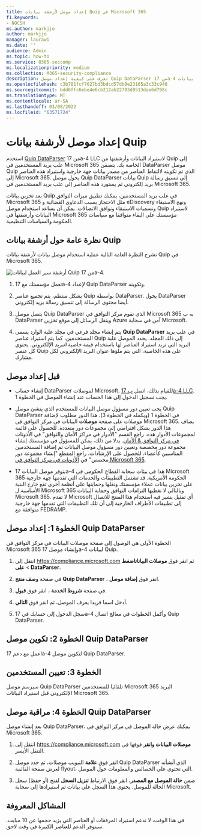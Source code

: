 ```yaml
---
title: إعداد موصل لأرشفة بيانات Quip في Microsoft 365
f1.keywords:
- NOCSH
ms.author: markjjo
author: markjjo
manager: laurawi
ms.date: ''
audience: Admin
ms.topic: how-to
ms.service: O365-seccomp
ms.localizationpriority: medium
ms.collection: M365-security-compliance
description: تعرف على كيفية إعداد موصل Quip DataParser من 17a-4 واستخدامه لاستيراد بيانات Quip وأرشفتها في Microsoft 365.
ms.openlocfilehash: c3b781fcf7027bd3bdcd57db0e23165a3c33c940
ms.sourcegitcommit: bdd6ffc6ebe4e6cb212ab22793d9513dae6d798c
ms.translationtype: MT
ms.contentlocale: ar-SA
ms.lasthandoff: 03/08/2022
ms.locfileid: "63571724"
---
```

# <a name="set-up-a-connector-to-archive-quip-data"></a>إعداد موصل لأرشفة بيانات Quip

استخدم [Quip DataParser](https://www.17a-4.com/quip-dataparser/) من 17a-4 LLC لاستيراد البيانات وأرشفتها من Quip إلى علب بريد المستخدمين في Microsoft 365 الخاصة بك. يتضمن DataParser موصل Quip الذي تم تكوينه لالتقاط العناصر من مصدر بيانات جهة خارجية واستيراد هذه العناصر إلى Microsoft 365. يحول موصل Quip DataParser بيانات Quip إلى تنسيق رسالة بريد إلكتروني ثم يستورد هذه العناصر إلى علب بريد المستخدمين في Microsoft 365.

بعد تخزين بيانات Quip في علب بريد المستخدمين، يمكنك تطبيق ميزات التوافق Microsoft 365 مثل الاحتجاز بسبب الدعاوى القضائية و eDiscovery ونهج الاستبقاء وتسميات الاستبقاء وتوافق الاتصالات. يمكن أن يساعد استخدام موصل Quip لاستيراد البيانات وأرشفتها في Microsoft 365 مؤسستك على البقاء متوافقا مع سياسات الحكومة والسياسات التنظيمية.

## <a name="overview-of-archiving-quip-data"></a>نظرة عامة حول أرشفة بيانات Quip

تشرح النظرة العامة التالية عملية استخدام موصل بيانات لأرشفة بيانات Quip في Microsoft 365.

![أرشفة سير العمل لبيانات Quip من 17a-4.](../media/QuipDataParserConnectorWorkflow.png)

1. تعمل مؤسستك مع 17a-4 لإعداد Quip DataParser وتكوينه.

2. بشكل منتظم، يتم تجميع عناصر Quip بواسطة DataParser. يحول DataParser أيضا محتوى الرسالة إلى تنسيق رسالة بريد إلكتروني.

3. يتصل موصل Quip DataParser الذي تقوم مركز التوافق في Microsoft 365 به ب DataParser وينقل الرسائل إلى موقع تخزين Azure آمن في سحابة Microsoft.

4. يتم إنشاء مجلد فرعي في مجلد علبة الوارد يسمى **Quip DataParser** في علب بريد المستخدمين، كما يتم استيراد عناصر Quip إلى ذلك المجلد. يحدد الموصل علبة البريد التي تريد استيراد العناصر لها باستخدام قيمة خاصية *البريد* الإلكتروني. يحتوي كل عنصر Quip على هذه الخاصية، التي يتم ملؤها عنوان البريد الإلكتروني لكل مشارك.

## <a name="before-you-set-up-a-connector"></a>قبل إعداد موصل

- إنشاء حساب DataParser لموصلات Microsoft. للقيام بذلك، اتصل [ب 17a-4 LLC](https://www.17a-4.com/contact/). يجب تسجيل الدخول إلى هذا الحساب عند إنشاء الموصل في الخطوة 1.

- يجب تعيين دور مسؤول موصل البيانات للمستخدم الذي ينشئ موصل Quip DataParser في الخطوة 1 (ويكمله في الخطوة 3). هذا الدور مطلوب لإضافة موصلات على صفحة **موصلات** البيانات في مركز التوافق في Microsoft 365. يضاف هذا الدور بشكل افتراضي إلى مجموعات دور متعددة. للحصول على قائمة لمجموعات الأدوار هذه، راجع القسم "الأدوار في مراكز الأمان والتوافق" في الأذونات [في مركز التوافق & الأمان](../security/office-365-security/permissions-in-the-security-and-compliance-center.md#roles-in-the-security--compliance-center). بدلا من ذلك، يمكن للمسؤول في مؤسستك إنشاء مجموعة دور مخصصة وتعيين دور مسؤول موصل البيانات ثم إضافة المستخدمين المناسبين كأعضاء. للحصول على الإرشادات، راجع المقطع "إنشاء مجموعة دور مخصص" في [الأذونات في مركز التوافق في Microsoft 365](microsoft-365-compliance-center-permissions.md#create-a-custom-role-group).

- يتوفر موصل البيانات 17a-4 هذا في بيئات سحابة القطاع الحكومي في Microsoft 365 الحكومة الأمريكية. قد تشتمل التطبيقات والخدمات التي تقدمها جهة خارجية على تخزين بيانات عملاء مؤسستك ونقلها وحمايتها على أنظمة أخرى تقع خارج البنية الأساسية ل Microsoft 365 وبالتالي لا تغطيها التزامات التوافق وحماية البيانات Microsoft 365. لا تقدم Microsoft أي تمثيل يشير فيه استخدام هذا المنتج للاتصال إلى تطبيقات  الأطراف الخارجية إلى أن تلك التطبيقات التي تقدمها جهة خارجية متوافقة مع FEDRAMP.

## <a name="step-1-set-up-a-quip-dataparser-connector"></a>الخطوة 1: إعداد موصل Quip DataParser

الخطوة الأولى هي الوصول إلى صفحة موصلات البيانات في مركز التوافق في Microsoft 365 وإنشاء موصل 17a-4 لبيانات Quip.

1. انتقل إلى <https://compliance.microsoft.com> ثم انقر فوق **موصلات البياناتاضغط** >  **على DataParser**.

2. في صفحة **وصف منتج Quip DataParser** ، انقر فوق **إضافة موصل**.

3. في صفحة **شروط الخدمة** ، انقر فوق **قبول**.

4. أدخل اسما فريدا يعرف الموصل، ثم انقر فوق **التالي**.

5. سجل الدخول إلى حسابك في 17a-4 وأكمل الخطوات في معالج اتصال Quip DataParser.

## <a name="step-2-configure-the-quip-dataparser-connector"></a>الخطوة 2: تكوين موصل Quip DataParser

اعمل مع دعم 17a-4 لتكوين موصل Quip DataParser.

## <a name="step-3-map-users"></a>الخطوة 3: تعيين المستخدمين

سيرسم موصل Quip DataParser تلقائيا للمستخدمين Microsoft 365 البريد الإلكتروني قبل استيراد البيانات Microsoft 365.

## <a name="step-4-monitor-the-quip-dataparser-connector"></a>الخطوة 4: مراقبة موصل Quip DataParser

بعد إنشاء موصل Quip DataParser، يمكنك عرض حالة الموصل في مركز التوافق في Microsoft 365.

1. انتقل إلى <https://compliance.microsoft.com> **موصلات البيانات وانقر** فوقها في التنقل الأيسر.

2. انقر فوق **علامة** التبويب موصلات، ثم حدد موصل Quip DataParser الذي أنشأته لعرض صفحة القائمة flyout، التي تحتوي على الخصائص والمعلومات حول الموصل.

3. ضمن **حالة الموصل مع المصدر**، انقر فوق الارتباط **تنزيل السجل** لفتح (أو حفظ) سجل الحالة للموصل. يحتوي هذا السجل على بيانات تم استيرادها إلى سحابة Microsoft.

## <a name="known-issues"></a>المشاكل المعروفة

في هذا الوقت، لا ندعم استيراد المرفقات أو العناصر التي يزيد حجمها عن 10 مبايت. سيتوفر الدعم للعناصر الكبيرة في وقت لاحق.
